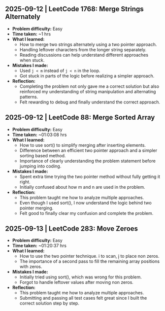 ## 2025-09-12 | LeetCode 1768: Merge Strings Alternately
- **Problem difficulty:** Easy 
- **Time taken:** ~1 hrs
- **What I learned:**
  - How to merge two strings alternately using a two pointer approach.
  - Handling leftover characters from the longer string separately.
  - Reading discussions can help understand different approaches when stuck.
- **Mistakes I made:**
  - Used `j < m` instead of `j < n` in the loop.
  - Got stuck in parts of the logic before realizing a simpler approach.
- **Reflection:**
  - Completing the problem not only gave me a correct solution but also reinforced my understanding of string manipulation and alternating patterns.
  - Felt rewarding to debug and finally understand the correct approach.


## 2025-09-12 | LeetCode 88: Merge Sorted Array
- **Problem difficulty:** Easy 
- **Time taken:** ~01:03:08 hrs
- **What I learned:**
  - How to use sort() to simplify merging after inserting elements.
  - Difference between an efficient two pointer approach and a simpler sorting based method.
  - Importance of clearly understanding the problem statement before jumping into coding.
- **Mistakes I made:**
  - Spent extra time trying the two pointer method without fully getting it right.
  - Initially confused about how m and n are used in the problem.
- **Reflection:**
  - This problem taught me how to analyze multiple approaches.
  - Even though I used sort(), I now understand the logic behind two pointer merging.
  - Felt good to finally clear my confusion and complete the problem.

## 2025-09-13 | LeetCode 283: Move Zeroes
- **Problem difficulty:** Easy 
- **Time taken:** ~01:20:37 hrs
- **What I learned:**
  - How to use the two pointer technique.  i to scan, j to place non zeros.
  - The importance of a second pass to fill the remaining array positions with zeros.
- **Mistakes I made:**
  - Initially tried using sort(), which was wrong for this problem.
  - Forgot to handle leftover values after moving non zeros.
- **Reflection:**
  - This problem taught me how to analyze multiple approaches.
  - Submitting and passing all test cases felt great since I built the correct solution step by step.








